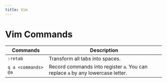 ```yaml
---
title: Vim
---
```


# Vim Commands

| **Commands** | **Description** |
| -------- | ------------------------------- |
| `:retab` | Transform all tabs into spaces. |
| `q a <commands> @a` | Record commands into register `a`. You can replace `a` by any lowercase letter. |
